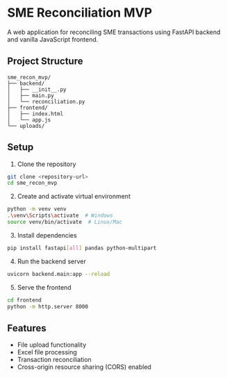 # SME Reconciliation MVP

A web application for reconciling SME transactions using FastAPI backend and vanilla JavaScript frontend.

## Project Structure

```
sme_recon_mvp/
├── backend/
│   ├── __init__.py
│   ├── main.py
│   └── reconciliation.py
├── frontend/
│   ├── index.html
│   └── app.js
└── uploads/
```

## Setup

1. Clone the repository
```bash
git clone <repository-url>
cd sme_recon_mvp
```

2. Create and activate virtual environment
```bash
python -m venv venv
.\venv\Scripts\activate  # Windows
source venv/bin/activate  # Linux/Mac
```

3. Install dependencies
```bash
pip install fastapi[all] pandas python-multipart
```

4. Run the backend server
```bash
uvicorn backend.main:app --reload
```

5. Serve the frontend
```bash
cd frontend
python -m http.server 8000
```

## Features

- File upload functionality
- Excel file processing
- Transaction reconciliation
- Cross-origin resource sharing (CORS) enabled
